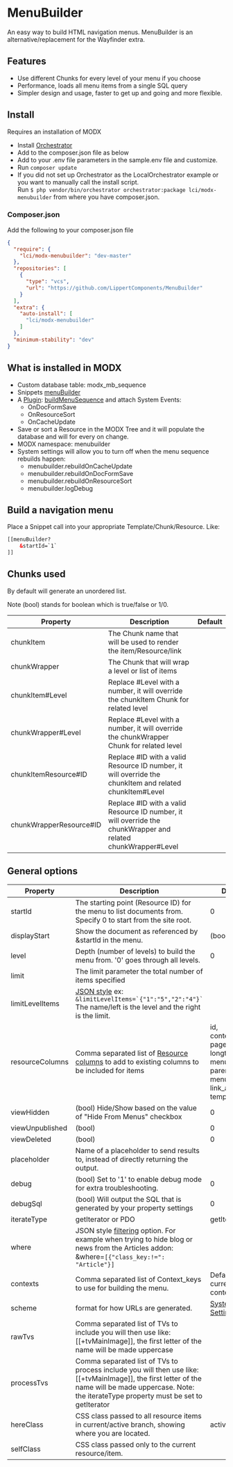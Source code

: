 # MenuBuilder
An easy way to build HTML navigation menus. MenuBuilder is an alternative/replacement for the Wayfinder extra. 

## Features
 - Use different Chunks for every level of your menu if you choose
 - Performance, loads all menu items from a single SQL query
 - Simpler design and usage, faster to get up and going and more flexible.

## Install

Requires an installation of MODX

- Install [Orchestrator](https://github.com/LippertComponents/Orchestrator)
- Add to the composer.json file as below
- Add to your .env file parameters in the sample.env file and customize.
- Run ```composer update```
- If you did not set up Orchestrator as the LocalOrchestrator example or you want to manually call the install script.  
Run ```$ php vendor/bin/orchestrator orchestrator:package lci/modx-menubuilder``` from where you have composer.json.


### Composer.json

Add the following to your composer.json file

```json
{
  "require": {
    "lci/modx-menubuilder": "dev-master"
  },
  "repositories": [
    {
      "type": "vcs",
      "url": "https://github.com/LippertComponents/MenuBuilder"
    }
  ],
  "extra": {
    "auto-install": [
      "lci/modx-menubuilder"
    ]
  },
  "minimum-stability": "dev"
}
```

## What is installed in MODX
 - Custom database table: modx_mb_sequence
 - Snippets [menuBuilder](/src/elements/snippets/menuBuilder.php)
 - A [Plugin](https://rtfm.modx.com/revolution/2.x/developing-in-modx/basic-development/plugins): 
 [buildMenuSequence](/src/elements/plugins/buildMenuSequence.php) and attach System Events:
    - OnDocFormSave
    - OnResourceSort
    - OnCacheUpdate
 - Save or sort a Resource in the MODX Tree and it will populate the database and will for every on change.
 - MODX namespace: menubuilder 
 - System settings will allow you to turn off when the menu sequence rebuilds happen:
    - menubuilder.rebuildOnCacheUpdate
    - menubuilder.rebuildOnDocFormSave
    - menubuilder.rebuildOnResourceSort
    - menubuilder.logDebug
    
## Build a navigation menu

Place a Snippet call into your appropriate Template/Chunk/Resource. Like:
```html
[[menuBuilder?
    &startId=`1`
]]
```

## Chunks used
By default will generate an unordered list. 

Note (bool) stands for boolean which is true/false or 1/0.

| Property | Description | Default |
|--- |--- |--- |
| chunkItem | The Chunk name that will be used to render the item/Resource/link  |  |
| chunkWrapper | The Chunk that will wrap a level or list of items |  |
| chunkItem#Level | Replace #Level with a number, it will override the chunkItem Chunk for related level  |  |
| chunkWrapper#Level | Replace #Level with a number, it will override the chunkWrapper Chunk for related level  |  |
| chunkItemResource#ID | Replace #ID with a valid Resource ID number, it will override the chunkItem and related chunkItem#Level |  |
| chunkWrapperResource#ID | Replace #ID with a valid Resource ID number, it will override the chunkWrapper and related chunkWrapper#Level  |  |


## General options

| Property | Description | Default |
|--- |--- |--- |
| startId | The starting point (Resource ID) for the menu to list documents from. Specify 0 to start from the site root. | 0 | 
| displayStart | Show the document as referenced by &startId in the menu. | (bool) 0 |
| level | Depth (number of levels) to build the menu from. '0' goes through all levels. | 0 |
| limit | The limit parameter the total number of items specified | |
| limitLevelItems | [JSON style](https://rtfm.modx.com/xpdo/2.x/class-reference/xpdo/xpdo.fromjson) ex: ```  &limitLevelItems=`{"1":"5","2":"4"}` ``` The name/left is the level and the right is the limit. | |
| resourceColumns | Comma separated list of [Resource columns](https://rtfm.modx.com/revolution/2.x/making-sites-with-modx/commonly-used-template-tags#CommonlyUsedTemplateTags-AllTags) to add to existing columns to be included for items | id, context_key, pagetitle, longtitle, menutitle, parent, menuindex, link_attributes, template |
| viewHidden | (bool) Hide/Show based on the value of "Hide From Menus" checkbox | 0 |
| viewUnpublished | (bool) | 0 |
| viewDeleted | (bool) | 0 |
| placeholder | Name of a placeholder to send results to, instead of directly returning the output. | |
| debug | (bool) Set to '1' to enable debug mode for extra troubleshooting. | 0 |
| debugSql | (bool) Will output the SQL that is generated by your property settings | 0 |
| iterateType | getIterator or PDO | getIterator |
| where | JSON style [filtering](https://rtfm.modx.com/xpdo/2.x/class-reference/xpdoquery/xpdoquery.where) option. For example when trying to hide blog or news from the Articles addon: &where=`[{"class_key:!=": "Article"}]`  |  |
| contexts | Comma separated list of Context_keys to use for building the menu. | Default is current context |
| scheme | format for how URLs are generated.  | [System Setting](https://rtfm.modx.com/revolution/2.x/administering-your-site/settings/system-settings/link_tag_scheme) |
| rawTvs | Comma separated list of TVs to include you will then use like: [[+tvMainImage]], the first letter of the name will be made uppercase |  |
| processTvs | Comma separated list of TVs to process include you will then use like: [[+tvMainImage]], the first letter of the name will be made uppercase. Note: the iterateType property must be set to getIterator |  |
| hereClass | CSS class passed to all resource items in current/active branch, showing where you are located. | active |
| selfClass | CSS class passed only to the current resource/item.  |  | 
